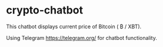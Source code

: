 # crypto-chatbot

This chatbot displays current price of Bitcoin ( ₿ / XBT).

Using Telegram https://telegram.org/ for chatbot functionality. 
